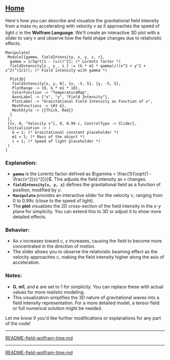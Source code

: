 [Home](https://t2m.io/VwvDcuw)
---

Here's how you can describe and visualize the gravitational field intensity from a mass $m_1$ accelerating with velocity $v$ as it approaches the speed of light $c$ in the **Wolfram Language**. We'll create an interactive 3D plot with a slider to vary $v$ and observe how the field shape changes due to relativistic effects.

```wolfram
Manipulate[
 Module[{gamma, fieldIntensity, x, y, z, r},
  gamma = 1/Sqrt[1 - (v/c)^2]; (* Lorentz factor *)
  fieldIntensity[x_, y_, z_] := (G * m1 * gamma)/((x^2 + y^2 + z^2)^(3/2)); (* Field intensity with gamma *)
  
  Plot3D[
   fieldIntensity[x, y, 0], {x, -5, 5}, {y, -5, 5},
   PlotRange -> {0, G * m1 * 10},
   ColorFunction -> "TemperatureMap",
   AxesLabel -> {"x", "y", "Field Intensity"},
   PlotLabel -> "Gravitational Field Intensity as Function of v",
   MeshFunctions -> {#3 &},
   MeshStyle -> {{Thick, Red}}
  ]
 ],
 {{v, 0, "Velocity v"}, 0, 0.99 c, ControlType -> Slider},
 Initialization :> (
   G = 1; (* Gravitational constant placeholder *)
   m1 = 1; (* Mass of the object *)
   c = 1; (* Speed of light placeholder *)
 )
]
```

### Explanation:
- **`gamma`** is the Lorentz factor defined as $\gamma = \frac{1}{\sqrt{1 - \frac{v^2}{c^2}}}$. This adjusts the field intensity as $v$ changes.
- **`fieldIntensity[x, y, z]`** defines the gravitational field as a function of position, modified by $\gamma$.
- **`Manipulate`** provides an interactive slider for the velocity $v$, ranging from 0 to $0.99c$ (close to the speed of light).
- The **plot** visualizes the 2D cross-section of the field intensity in the $x$-$y$ plane for simplicity. You can extend this to 3D or adjust it to show more detailed effects.

### Behavior:
- As $v$ increases toward $c$, $\gamma$ increases, causing the field to become more concentrated in the direction of motion.
- The slider allows you to observe the relativistic beaming effect as the velocity approaches $c$, making the field intensity higher along the axis of acceleration.

### Notes:
- **G**, **m1**, and **c** are set to 1 for simplicity. You can replace these with actual values for more realistic modeling.
- This visualization simplifies the 3D nature of gravitational waves into a field intensity representation. For a more detailed model, a tensor field or full numerical solution might be needed.

Let me know if you'd like further modifications or explanations for any part of the code!


---

[README-field-wolfram-time.md](https://t2m.io/AeoSZ6D)

---

[README-field-wolfram-time.md](https://t2m.io/AeoSZ6D)

